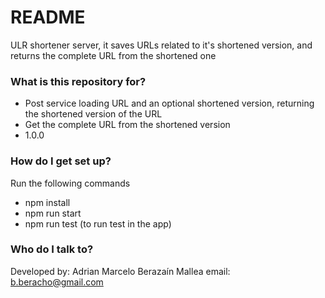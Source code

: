 # README #

ULR shortener server, it saves URLs related to it's shortened version, and returns the complete URL from the shortened one

### What is this repository for? ###

* Post service loading URL and an optional shortened version, returning the shortened version of the URL 
* Get the complete URL from the shortened version
* 1.0.0

### How do I get set up? ###

Run the following commands
* npm install 
* npm run start
* npm run test (to run test in the app)

### Who do I talk to? ###

Developed by: Adrian Marcelo Berazaín Mallea
email: b.beracho@gmail.com